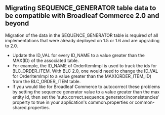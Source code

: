 ## Migrating SEQUENCE_GENERATOR table data to be compatible with Broadleaf Commerce 2.0 and beyond

Migration of the data in the SEQUENCE_GENERATOR table is required of all implementations that were already deployed on 1.5 or 1.6 and are upgrading to 2.0.

 - Update the ID_VAL for every ID_NAME to a value greater than the MAX(ID) of the associated table.
 - For example, the ID_NAME of OrderItemImpl is used to track the ids for BLC_ORDER_ITEM. With BLC 2.0, one would need to change the ID_VAL for OrderItemImpl to a value greater than the MAX(ORDER_ITEM_ID) from the BLC_ORDER_ITEM table.
 - If you would like for Broadleaf Commerce to autocorrect these problems by setting the sequence generator value to a value greater than the max entity id, then set the 'auto.correct.sequence.generator.inconsistencies' property to true in your application's common.properties or common-shared.properties.